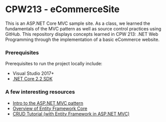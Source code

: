 # CPW213 - eCommerceSite
This is an ASP.NET Core MVC sample site. As a class, we learned the fundamentals of the MVC pattern as well as source control
practices using GitHub. This repository displays concepts learned in CPW 213: .NET Web Programming through the implementation
of a basic eCommerce website. 

### Prerequisites

Prerequisites to run the project locally include: 
- Visual Studio 2017+
- [.NET Core 2.2 SDK](https://dotnet.microsoft.com/download/dotnet-core/2.2)


### A few interesting resources 

- [Intro to the ASP.NET MVC pattern](https://dotnet.microsoft.com/apps/aspnet/mvc)
- [Overview of Entity Framework Core](https://docs.microsoft.com/en-us/ef/core/)
- [CRUD Tutorial (with Entity Framework in ASP.NET MVC)](https://docs.microsoft.com/en-us/aspnet/mvc/overview/getting-started/getting-started-with-ef-using-mvc/implementing-basic-crud-functionality-with-the-entity-framework-in-asp-net-mvc-application)
